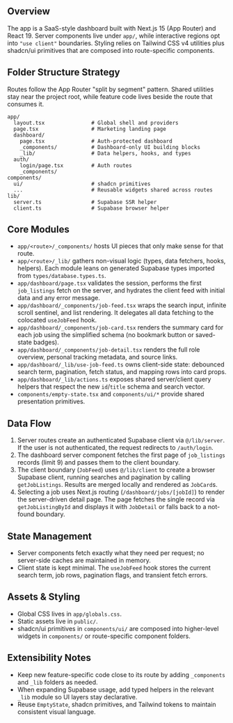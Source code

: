 ## Overview
The app is a SaaS-style dashboard built with Next.js 15 (App Router) and React 19. Server components live under `app/`, while interactive regions opt into `"use client"` boundaries. Styling relies on Tailwind CSS v4 utilities plus shadcn/ui primitives that are composed into route-specific components.

## Folder Structure Strategy
Routes follow the App Router "split by segment" pattern. Shared utilities stay near the project root, while feature code lives beside the route that consumes it.

```
app/
  layout.tsx               # Global shell and providers
  page.tsx                 # Marketing landing page
  dashboard/
    page.tsx               # Auth-protected dashboard
    _components/           # Dashboard-only UI building blocks
    _lib/                  # Data helpers, hooks, and types
  auth/
    login/page.tsx         # Auth routes
    _components/
components/
  ui/                      # shadcn primitives
  ...                      # Reusable widgets shared across routes
lib/
  server.ts                # Supabase SSR helper
  client.ts                # Supabase browser helper
```

## Core Modules
- `app/<route>/_components/` hosts UI pieces that only make sense for that route.
- `app/<route>/_lib/` gathers non-visual logic (types, data fetchers, hooks, helpers). Each module leans on generated Supabase types imported from `types/database.types.ts`.
- `app/dashboard/page.tsx` validates the session, performs the first `job_listings` fetch on the server, and hydrates the client feed with initial data and any error message.
- `app/dashboard/_components/job-feed.tsx` wraps the search input, infinite scroll sentinel, and list rendering. It delegates all data fetching to the colocated `useJobFeed` hook.
- `app/dashboard/_components/job-card.tsx` renders the summary card for each job using the simplified schema (no bookmark button or saved-state badges).
- `app/dashboard/_components/job-detail.tsx` renders the full role overview, personal tracking metadata, and source links.
- `app/dashboard/_lib/use-job-feed.ts` owns client-side state: debounced search term, pagination, fetch status, and mapping rows into card props.
- `app/dashboard/_lib/actions.ts` exposes shared server/client query helpers that respect the new `id`/`title` schema and search vector.
- `components/empty-state.tsx` and `components/ui/*` provide shared presentation primitives.

## Data Flow
1. Server routes create an authenticated Supabase client via `@/lib/server`. If the user is not authenticated, the request redirects to `/auth/login`.
2. The dashboard server component fetches the first page of `job_listings` records (limit 9) and passes them to the client boundary.
3. The client boundary (`JobFeed`) uses `@/lib/client` to create a browser Supabase client, running searches and pagination by calling `getJobListings`. Results are merged locally and rendered as `JobCard`s.
4. Selecting a job uses Next.js routing (`/dashboard/jobs/[jobId]`) to render the server-driven detail page. The page fetches the single record via `getJobListingById` and displays it with `JobDetail` or falls back to a not-found boundary.

## State Management
- Server components fetch exactly what they need per request; no server-side caches are maintained in memory.
- Client state is kept minimal. The `useJobFeed` hook stores the current search term, job rows, pagination flags, and transient fetch errors.

## Assets & Styling
- Global CSS lives in `app/globals.css`.
- Static assets live in `public/`.
- shadcn/ui primitives in `components/ui/` are composed into higher-level widgets in `components/` or route-specific component folders.

## Extensibility Notes
- Keep new feature-specific code close to its route by adding `_components` and `_lib` folders as needed.
- When expanding Supabase usage, add typed helpers in the relevant `_lib` module so UI layers stay declarative.
- Reuse `EmptyState`, shadcn primitives, and Tailwind tokens to maintain consistent visual language.
